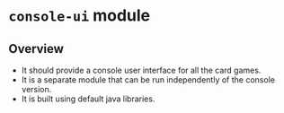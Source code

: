 # `console-ui` module

## Overview

- It should provide a console user interface for all the card games.
- It is a separate module that can be run independently of the console version.
- It is built using default java libraries.